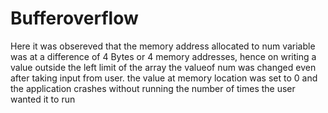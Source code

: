 # Bufferoverflow
Here it was obsereved that the memory address allocated to num variable was at a difference of 4 Bytes or 4 memory addresses, hence on writing a value outside the left limit of the array the valueof num was changed even after taking input from user.
the value at memory location was set to 0 and the application crashes without running the number of times the user wanted it to run
